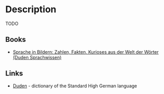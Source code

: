 # Description

TODO


## Books

- [Sprache in Bildern: Zahlen, Fakten, Kurioses aus der Welt der Wörter (Duden Sprachwissen)](https://www.amazon.de/Sprache-Bildern-Zahlen-Kurioses-Sprachwissen/dp/3411748877)


## Links

- [Duden](https://www.duden.de/) - dictionary of the Standard High German language
